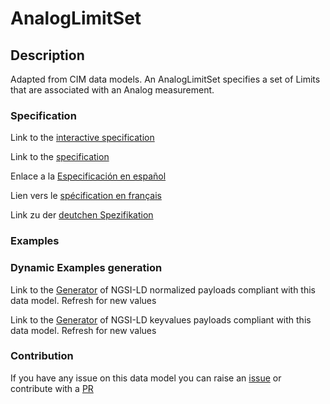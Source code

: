 # AnalogLimitSet

## Description 

Adapted from CIM data models. An AnalogLimitSet specifies a set of Limits that are associated with an Analog measurement.
### Specification

Link to the [interactive specification](https://swagger.lab.fiware.org/?url=https://github.com/smart-data-models/dataModel.EnergyCIM/blob/master/AnalogLimitSet/swagger.yaml)

Link to the [specification](https://github.com/smart-data-models/dataModel.EnergyCIM/blob/master/AnalogLimitSet/doc/spec.md)

Enlace a la [Especificación en español](https://github.com/smart-data-models/dataModel.EnergyCIM/blob/master/AnalogLimitSet/doc/spec_ES.md)

Lien vers le [spécification en français](https://github.com/smart-data-models/dataModel.EnergyCIM/blob/master/AnalogLimitSet/doc/spec_FR.md)

Link zu der [deutchen Spezifikation](https://github.com/smart-data-models/dataModel.EnergyCIM/blob/master/AnalogLimitSet/doc/spec_DE.md)
### Examples
### Dynamic Examples generation

Link to the [Generator](https://smartdatamodels.org/extra/ngsi-ld_generator_v0.92.php?schemaUrl=https://raw.githubusercontent.com/smart-data-models/dataModel.EnergyCIM/master/AnalogLimitSet/schema.json&email=info@smartdatamodels.org) of NGSI-LD normalized payloads compliant with this data model. Refresh for new values

Link to the [Generator](https://smartdatamodels.org/extra/ngsi-ld_generator_keyvalues_v0.92.php?schemaUrl=https://raw.githubusercontent.com/smart-data-models/dataModel.EnergyCIM/master/AnalogLimitSet/schema.json&email=info@smartdatamodels.org) of NGSI-LD keyvalues payloads compliant with this data model. Refresh for new values
### Contribution

 If you have any issue on this data model you can raise an [issue](https://github.com/smart-data-models/dataModel.EnergyCIM/issues)  or contribute with a [PR](https://github.com/smart-data-models/dataModel.EnergyCIM/pulls)